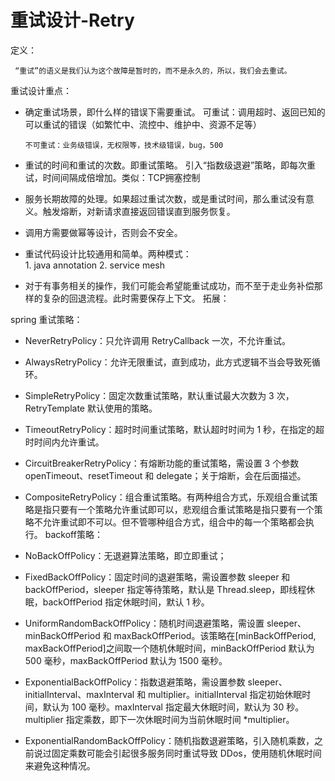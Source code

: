 # 重试设计-Retry

定义：

     “重试”的语义是我们认为这个故障是暂时的，而不是永久的，所以，我们会去重试。

重试设计重点：

*  确定重试场景，即什么样的错误下需要重试。
       可重试：调用超时、返回已知的可以重试的错误（如繁忙中、流控中、维护中、资源不足等）

       不可重试：业务级错误，无权限等，技术级错误，bug，500

*  重试的时间和重试的次数。即重试策略。
       引入“指数级退避”策略，即每次重试，时间间隔成倍增加。类似：TCP拥塞控制

*  服务长期故障的处理。如果超过重试次数，或是重试时间，那么重试没有意义。触发熔断，对新请求直接返回错误直到服务恢复。
* 调用方需要做幂等设计，否则会不安全。
* 重试代码设计比较通用和简单。两种模式：  
          1. java annotation 2. service mesh

* 对于有事务相关的操作，我们可能会希望能重试成功，而不至于走业务补偿那样的复杂的回退流程。此时需要保存上下文。
拓展：

spring 重试策略：

* NeverRetryPolicy：只允许调用 RetryCallback 一次，不允许重试。
* AlwaysRetryPolicy：允许无限重试，直到成功，此方式逻辑不当会导致死循环。
* SimpleRetryPolicy：固定次数重试策略，默认重试最大次数为 3 次，RetryTemplate 默认使用的策略。
* TimeoutRetryPolicy：超时时间重试策略，默认超时时间为 1 秒，在指定的超时时间内允许重试。
* CircuitBreakerRetryPolicy：有熔断功能的重试策略，需设置 3 个参数 openTimeout、resetTimeout 和 delegate；关于熔断，会在后面描述。
* CompositeRetryPolicy：组合重试策略。有两种组合方式，乐观组合重试策略是指只要有一个策略允许重试即可以，悲观组合重试策略是指只要有一个策略不允许重试即不可以。但不管哪种组合方式，组合中的每一个策略都会执行。
backoff策略：

* NoBackOffPolicy：无退避算法策略，即立即重试；
* FixedBackOffPolicy：固定时间的退避策略，需设置参数 sleeper 和 backOffPeriod，sleeper 指定等待策略，默认是 Thread.sleep，即线程休眠，backOffPeriod 指定休眠时间，默认 1 秒。
* UniformRandomBackOffPolicy：随机时间退避策略，需设置 sleeper、minBackOffPeriod 和 maxBackOffPeriod。该策略在[minBackOffPeriod, maxBackOffPeriod]之间取一个随机休眠时间，minBackOffPeriod 默认为 500 毫秒，maxBackOffPeriod 默认为 1500 毫秒。
* ExponentialBackOffPolicy：指数退避策略，需设置参数 sleeper、initialInterval、maxInterval 和 multiplier。initialInterval 指定初始休眠时间，默认为 100 毫秒。maxInterval 指定最大休眠时间，默认为 30 秒。multiplier 指定乘数，即下一次休眠时间为当前休眠时间 *multiplier。
* ExponentialRandomBackOffPolicy：随机指数退避策略，引入随机乘数，之前说过固定乘数可能会引起很多服务同时重试导致 DDos，使用随机休眠时间来避免这种情况。
